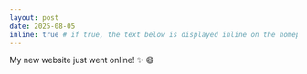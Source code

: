 ```yaml
---
layout: post
date: 2025-08-05
inline: true # if true, the text below is displayed inline on the homepage. If false, a link to a new page is created.
---
```


My new website just went online! :sparkles: :smile: